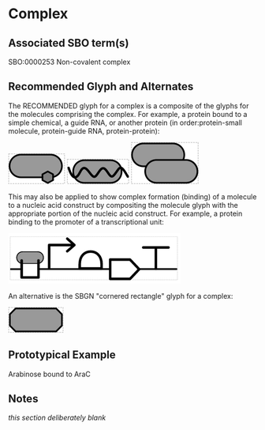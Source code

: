 # Complex

## Associated SBO term(s)
SBO:0000253 Non-covalent complex

## Recommended Glyph and Alternates
The RECOMMENDED glyph for a complex is a composite of the glyphs for the molecules comprising the complex.  For example, a protein bound to a simple chemical, a guide RNA, or another protein (in order:protein-small molecule, protein-guide RNA, protein-protein):

![glyph specification](complex-ps-specification.png)
![glyph specification](complex-pr-specification.png)
![glyph specification](complex-pp-specification.png)

This may also be applied to show complex formation (binding) of a molecule to a nucleic acid construct by compositing the molecule glyph with the appropriate portion of the nucleic acid construct. For example, a protein binding to the promoter of a transcriptional unit:

![glyph example](complex-pdna-specification.png)

An alternative is the SBGN "cornered rectangle" glyph for a complex:

![glyph specification](complex-sbgn-specification.png)

## Prototypical Example

Arabinose bound to AraC

## Notes
*this section deliberately blank*
